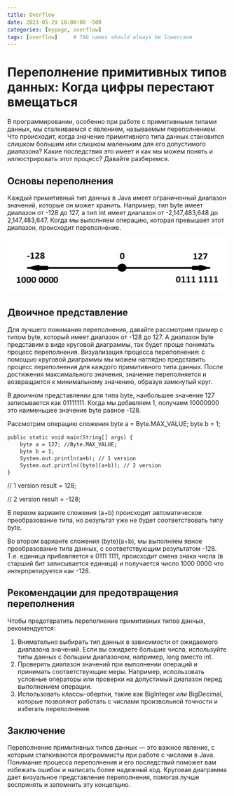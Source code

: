```yaml
---
title: Overflow
date: 2023-05-29 10:00:00 -500
categories: [mypage, overflow]
tags: [overflow]     # TAG names should always be lowercase
---
```

# Переполнение примитивных типов данных: Когда цифры перестают вмещаться 
В программировании, особенно при работе с примитивными типами данных, мы сталкиваемся с явлением, называемым переполнением. Что происходит, когда значение примитивного типа данных становится слишком большим или слишком маленьким для его допустимого диапазона? Какие последствия это имеет и как мы можем понять и иллюстрировать этот процесс? Давайте разберемся.

## Основы переполнения
Каждый примитивный тип данных в Java имеет ограниченный диапазон значений, которые он может хранить. Например, тип byte имеет диапазон от -128 до 127, а тип int имеет диапазон от       -2,147,483,648 до 2,147,483,647. Когда мы выполняем операцию, которая превышает этот диапазон, происходит переполнение.

![img-dis](https://github.com/patrakhin/images-repo/blob/b6e986147f087c1dc320a9201e2a3bfc6ea13af6/num_1.png)

## Двоичное представление
Для лучшего понимания переполнения, давайте рассмотрим пример с типом byte, который имеет диапазон от -128 до 127. А диапазон byte представим в виде круговой диаграммы, так будет проще понимать процесс переполнения.
Визуализация процесса переполнения: с помощью круговой диаграммы мы можем наглядно представить процесс переполнения для каждого примитивного типа данных. После достижения максимального значения, значение переполняется и возвращается к минимальному значению, образуя замкнутый круг.


 В двоичном представлении для типа byte, наибольшее значение 127 записывается как 01111111. Когда мы добавляем 1, получаем 10000000 это наименьшее значение byte равное -128. 


 Рассмотрим операцию сложения byte a = Byte.MAX_VALUE; byte b = 1; 


    public static void main(String[] args) {
        byte a = 127; //Byte.MAX_VALUE;
        byte b = 1;
        System.out.println(a+b); // 1 version
        System.out.println((byte)(a+b)); // 2 version
    }


// 1 version result = 128;

// 2 version result = -128;

В первом варианте сложения (a+b) происходит автоматическое преобразование типа, но результат уже не будет соответствовать типу byte.

Во втором варианте сложения (byte)(a+b), мы выполняем явное преобразование типа данных, с соответствующим результатом -128. Т.е. единица прибавляется к 0111 1111, происходит смена знака числа (в старший бит записывается единица) и получается число 1000 0000 что интерпретируется как -128.

## Рекомендации для предотвращения переполнения
Чтобы предотвратить переполнение примитивных типов данных, рекомендуется:
1.  Внимательно выбирать тип данных в зависимости от ожидаемого диапазона значений. Если вы ожидаете большие числа, используйте типы данных с большим диапазоном, например, long вместо int.
2.  Проверять диапазон значений при выполнении операций и принимать соответствующие меры. Например, использовать условные операторы или проверки на допустимый диапазон перед выполнением операции.
3.  Использовать классы-обертки, такие как BigInteger или BigDecimal, которые позволяют работать с числами произвольной точности и избегать переполнения.


## Заключение
Переполнение примитивных типов данных — это важное явление, с которым сталкиваются программисты при работе с числами в Java. Понимание процесса переполнения и его последствий поможет вам избежать ошибок и написать более надежный код. Круговая диаграмма дает визуальное представление переполнения, помогая лучше воспринять и запомнить эту концепцию.



